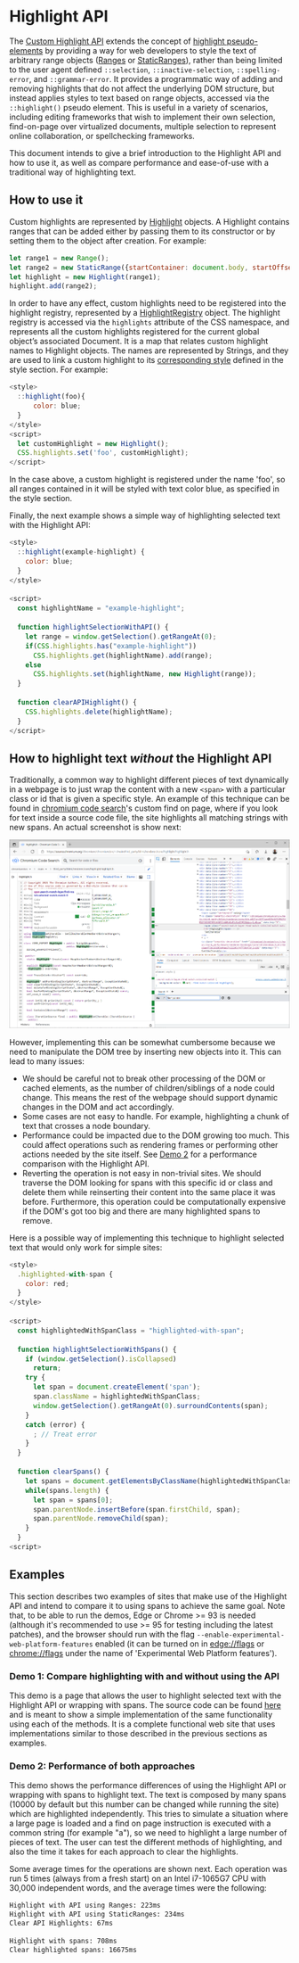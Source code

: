 # Highlight API 

The [Custom Highlight API](https://drafts.csswg.org/css-highlight-api-1/) extends the concept of [highlight pseudo-elements](https://drafts.csswg.org/css-pseudo-4/#highlight-pseudo-element) by providing a way for web developers to style the text of arbitrary range objects ([Ranges](https://dom.spec.whatwg.org/#interface-range) or [StaticRanges](https://dom.spec.whatwg.org/#interface-staticrange)), rather than being limited to the user agent defined `::selection`, `::inactive-selection`, `::spelling-error`, and `::grammar-error`. It provides a programmatic way of adding and removing highlights that do not affect the underlying DOM structure, but instead applies styles to text based on range objects, accessed via the `::highlight()` pseudo element. This is useful in a variety of scenarios, including editing frameworks that wish to implement their own selection, find-on-page over virtualized documents, multiple selection to represent online collaboration, or spellchecking frameworks.

This document intends to give a brief introduction to the Highlight API and how to use it, as well as compare performance and ease-of-use with a traditional way of highlighting text.

## How to use it

Custom highlights are represented by [Highlight](https://drafts.csswg.org/css-highlight-api-1/#creation) objects. A Highlight contains ranges that can be added either by passing them to its constructor or by setting them to the object after creation. For example:

```Javascript
let range1 = new Range();
let range2 = new StaticRange({startContainer: document.body, startOffset: 0, endContainer: document.body, endOffset: 1});
let highlight = new Highlight(range1);
highlight.add(range2);
```

In order to have any effect, custom highlights need to be registered into the highlight registry, represented by a [HighlightRegistry](https://drafts.csswg.org/css-highlight-api-1/#registration) object. The highlight registry is accessed via the `highlights` attribute of the CSS namespace, and represents all the custom highlights registered for the current global object’s associated Document. It is a map that relates custom highlight names to Highlight objects. The names are represented by Strings, and they are used to link a custom highlight to its [corresponding style](https://drafts.csswg.org/css-highlight-api-1/#styling-highlights) defined in the style section. For example:

```Javascript
<style>
  ::highlight(foo){
      color: blue;
  }
</style>
<script>
  let customHighlight = new Highlight();
  CSS.highlights.set('foo', customHighlight);
</script>
```

In the case above, a custom highlight is registered under the name 'foo', so all ranges contained in it will be styled with text color blue, as specified in the style section.

Finally, the next example shows a simple way of highlighting selected text with the Highlight API:

```Javascript
<style>
  ::highlight(example-highlight) {
    color: blue;
  }
</style>

<script>
  const highlightName = "example-highlight";

  function highlightSelectionWithAPI() {
    let range = window.getSelection().getRangeAt(0);
    if(CSS.highlights.has("example-highlight")) 
      CSS.highlights.get(highlightName).add(range);
    else
      CSS.highlights.set(highlightName, new Highlight(range));
  }
  
  function clearAPIHighlight() {
    CSS.highlights.delete(highlightName);
  }
</script>
```

## How to highlight text *without* the Highlight API

Traditionally, a common way to highlight different pieces of text dynamically in a webpage is to just wrap the content with a new `<span>` with a particular class or id that is given a specific style. An example of this technique can be found in [chromium code search](https://source.chromium.org)'s custom find on page, where if you look for text inside a source code file, the site highlights all matching strings with new spans. An actual screenshot is show next:

![Screenshot of real-life example of wrapping text with spans to highlight find-on-page results in Chromium Code Search](resources/custom-find-on-page-spans.png)

However, implementing this can be somewhat cumbersome because we need to manipulate the DOM tree by inserting new objects into it. This can lead to many issues:

- We should be careful not to break other processing of the DOM or cached elements, as the number of children/siblings of a node could change. This means the rest of the webpage should support dynamic changes in the DOM and act accordingly.
- Some cases are not easy to handle. For example, highlighting a chunk of text that crosses a node boundary.
- Performance could be impacted due to the DOM growing too much. This could affect operations such as rendering frames or performing other actions needed by the site itself. See [Demo 2](https://github.com/ffiori/highlight-api-demos/tree/add-readme#demo-2-performance-of-both-approaches) for a performance comparison with the Highlight API.
- Reverting the operation is not easy in non-trivial sites. We should traverse the DOM looking for spans with this specific id or class and delete them while reinserting their content into the same place it was before. Furthermore, this operation could be computationally expensive if the DOM's got too big and there are many highlighted spans to remove.

Here is a possible way of implementing this technique to highlight selected text that would only work for simple sites:

```Javascript
<style>
  .highlighted-with-span {
    color: red;
  }
</style>

<script>
  const highlightedWithSpanClass = "highlighted-with-span";

  function highlightSelectionWithSpans() {
    if (window.getSelection().isCollapsed)
      return;
    try {
      let span = document.createElement('span');
      span.className = highlightedWithSpanClass;
      window.getSelection().getRangeAt(0).surroundContents(span);
    }
    catch (error) {
      ; // Treat error
    }
  }

  function clearSpans() {
    let spans = document.getElementsByClassName(highlightedWithSpanClass);
    while(spans.length) {
      let span = spans[0];
      span.parentNode.insertBefore(span.firstChild, span);
      span.parentNode.removeChild(span);
    }
  }
<script>
```

## Examples

This section describes two examples of sites that make use of the Highlight API and intend to compare it to using spans to achieve the same goal. Note that, to be able to run the demos, Edge or Chrome >= 93 is needed (although it's recommended to use >= 95 for testing including the latest patches), and the browser should run with the flag `--enable-experimental-web-platform-features` enabled (it can be turned on in [edge://flags](edge://flags/#enable-experimental-web-platform-features) or [chrome://flags](chrome://flags/#enable-experimental-web-platform-features) under the name of 'Experimental Web Platform features').

### Demo 1: Compare highlighting with and without using the API

This demo is a page that allows the user to highlight selected text with the Highlight API or wrapping with spans. The source code can be found [here](https://github.com/ffiori/highlight-api-demos/blob/main/demo-compare-highlighting.html) and is meant to show a simple implementation of the same functionality using each of the methods. It is a complete functional web site that uses implementations similar to those described in the previous sections as examples.

### Demo 2: Performance of both approaches

This demo shows the performance differences of using the Highlight API or wrapping with spans to highlight text. The text is composed by many spans (10000 by default but this number can be changed while running the site) which are highlighted independently. This tries to simulate a situation where a large page is loaded and a find on page instruction is executed with a common string (for example "a"), so we need to highlight a large number of pieces of text. The user can test the different methods of highlighting, and also the time it takes for each approach to clear the highlights.

Some average times for the operations are shown next. Each operation was run 5 times (always from a fresh start) on an Intel i7-1065G7 CPU with 30,000 independent words, and the average times were the following:

```
Highlight with API using Ranges: 223ms
Highlight with API using StaticRanges: 234ms
Clear API Highlights: 67ms

Highlight with spans: 708ms
Clear highlighted spans: 16675ms
```
